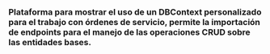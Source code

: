### Plataforma para mostrar el uso de un DBContext personalizado para el trabajo con órdenes de servicio, permite la importación de endpoints para el manejo de las operaciones CRUD sobre las entidades bases.
